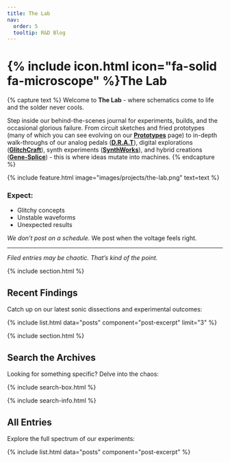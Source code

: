 ```yaml
---
title: The Lab
nav:
  order: 5
  tooltip: R&D Blog
---
```


# {% include icon.html icon="fa-solid fa-microscope" %}The Lab

{% capture text %}
Welcome to **The Lab** - where schematics come to life and the solder never cools.

Step inside our behind-the-scenes journal for experiments, builds, and the occasional glorious failure. From circuit sketches and fried prototypes (many of which you can see evolving on our [**Prototypes**](/projects/prototypes) page) to in-depth walk-throughs of our analog pedals ([**D.R.A.T**](/projects/drat)), digital explorations ([**GlitchCraft**](/projects/glitchcraft)), synth experiments ([**SynthWorks**](/projects/synthworks)), and hybrid creations ([**Gene-Splice**](/projects/gene-splice)) - this is where ideas mutate into machines.
{% endcapture %}

{% include feature.html
  image="images/projects/the-lab.png"
  text=text
%}

### Expect:

- Glitchy concepts
- Unstable waveforms
- Unexpected results

_We don’t post on a schedule._ We post when the voltage feels right.

---

*Filed entries may be chaotic. That’s kind of the point.*

{% include section.html %}

## Recent Findings

Catch up on our latest sonic dissections and experimental outcomes:

{% include list.html 
  data="posts" 
  component="post-excerpt" 
  limit="3" 
%}

{% include section.html %}

## Search the Archives

Looking for something specific? Delve into the chaos:

{% include search-box.html %}

{% include search-info.html %}

## All Entries

Explore the full spectrum of our experiments:

{%
  include list.html
  data="posts"
  component="post-excerpt"
%}